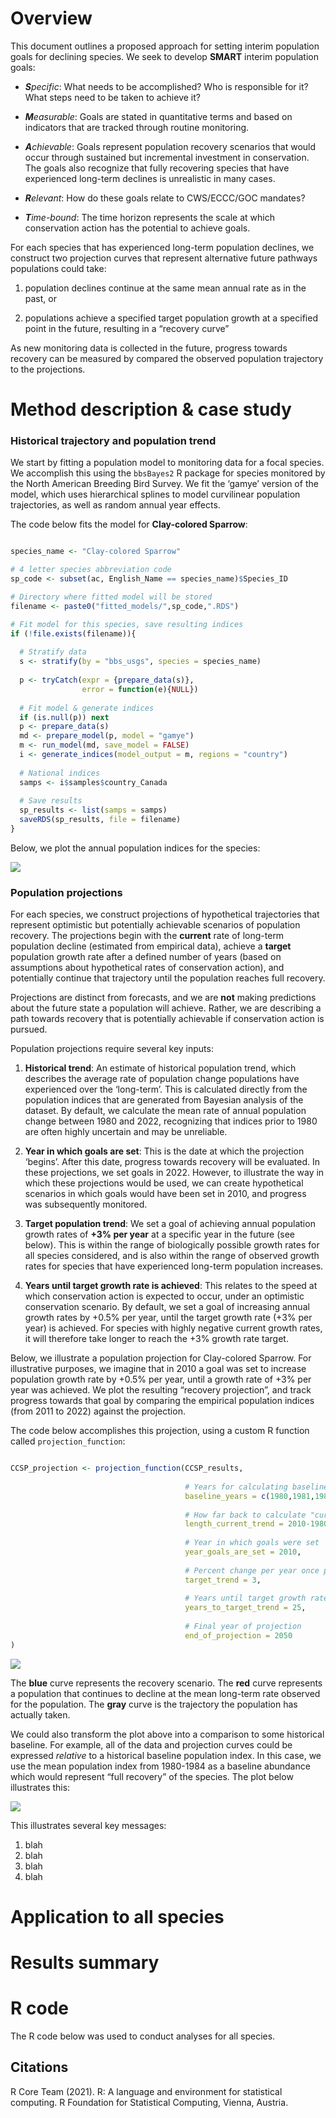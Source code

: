 # Overview

This document outlines a proposed approach for setting interim
population goals for declining species. We seek to develop **SMART**
interim population goals:

-   ***S**pecific*: What needs to be accomplished? Who is responsible
    for it? What steps need to be taken to achieve it?

-   ***M**easurable*: Goals are stated in quantitative terms and based
    on indicators that are tracked through routine monitoring.

-   ***A**chievable*: Goals represent population recovery scenarios that
    would occur through sustained but incremental investment in
    conservation. The goals also recognize that fully recovering species
    that have experienced long-term declines is unrealistic in many
    cases.

-   ***R**elevant*: How do these goals relate to CWS/ECCC/GOC mandates?

-   ***T**ime-bound*: The time horizon represents the scale at which
    conservation action has the potential to achieve goals.

For each species that has experienced long-term population declines, we
construct two projection curves that represent alternative future
pathways populations could take:

1.  population declines continue at the same mean annual rate as in the
    past, or

2.  populations achieve a specified target population growth at a
    specified point in the future, resulting in a “recovery curve”

As new monitoring data is collected in the future, progress towards
recovery can be measured by compared the observed population trajectory
to the projections.

# Method description & case study

### Historical trajectory and population trend

We start by fitting a population model to monitoring data for a focal
species. We accomplish this using the `bbsBayes2` R package for species
monitored by the North American Breeding Bird Survey. We fit the ‘gamye’
version of the model, which uses hierarchical splines to model
curvilinear population trajectories, as well as random annual year
effects.

The code below fits the model for **Clay-colored Sparrow**:

``` r

species_name <- "Clay-colored Sparrow"

# 4 letter species abbreviation code
sp_code <- subset(ac, English_Name == species_name)$Species_ID

# Directory where fitted model will be stored 
filename <- paste0("fitted_models/",sp_code,".RDS")

# Fit model for this species, save resulting indices
if (!file.exists(filename)){
  
  # Stratify data
  s <- stratify(by = "bbs_usgs", species = species_name)
  
  p <- tryCatch(expr = {prepare_data(s)},
                error = function(e){NULL})
  
  # Fit model & generate indices
  if (is.null(p)) next
  p <- prepare_data(s)
  md <- prepare_model(p, model = "gamye")
  m <- run_model(md, save_model = FALSE)
  i <- generate_indices(model_output = m, regions = "country")
  
  # National indices
  samps <- i$samples$country_Canada
  
  # Save results
  sp_results <- list(samps = samps)
  saveRDS(sp_results, file = filename)
}
```

Below, we plot the annual population indices for the species:

![](README_files/figure-markdown_github/CCSP_plot_1-1.png)

### Population projections

For each species, we construct projections of hypothetical trajectories
that represent optimistic but potentially achievable scenarios of
population recovery. The projections begin with the **current** rate of
long-term population decline (estimated from empirical data), achieve a
**target** population growth rate after a defined number of years (based
on assumptions about hypothetical rates of conservation action), and
potentially continue that trajectory until the population reaches full
recovery.

Projections are distinct from forecasts, and we are **not** making
predictions about the future state a population will achieve. Rather, we
are describing a path towards recovery that is potentially achievable if
conservation action is pursued.

Population projections require several key inputs:

1.  **Historical trend**: An estimate of historical population trend,
    which describes the average rate of population change populations
    have experienced over the ‘long-term’. This is calculated directly
    from the population indices that are generated from Bayesian
    analysis of the dataset. By default, we calculate the mean rate of
    annual population change between 1980 and 2022, recognizing that
    indices prior to 1980 are often highly uncertain and may be
    unreliable.

2.  **Year in which goals are set**: This is the date at which the
    projection ‘begins’. After this date, progress towards recovery will
    be evaluated. In these projections, we set goals in 2022. However,
    to illustrate the way in which these projections would be used, we
    can create hypothetical scenarios in which goals would have been set
    in 2010, and progress was subsequently monitored.

3.  **Target population trend**: We set a goal of achieving annual
    population growth rates of **+3% per year** at a specific year in
    the future (see below). This is within the range of biologically
    possible growth rates for all species considered, and is also within
    the range of observed growth rates for species that have experienced
    long-term population increases.

4.  **Years until target growth rate is achieved**: This relates to the
    speed at which conservation action is expected to occur, under an
    optimistic conservation scenario. By default, we set a goal of
    increasing annual growth rates by +0.5% per year, until the target
    growth rate (+3% per year) is achieved. For species with highly
    negative current growth rates, it will therefore take longer to
    reach the +3% growth rate target.

Below, we illustrate a population projection for Clay-colored Sparrow.
For illustrative purposes, we imagine that in 2010 a goal was set to
increase population growth rate by +0.5% per year, until a growth rate
of +3% per year was achieved. We plot the resulting “recovery
projection”, and track progress towards that goal by comparing the
empirical population indices (from 2011 to 2022) against the projection.

The code below accomplishes this projection, using a custom R function
called `projection_function`:

``` r

CCSP_projection <- projection_function(CCSP_results,
                                       
                                       # Years for calculating baseline index for 'full recovery' (average across these years)
                                       baseline_years = c(1980,1981,1982,1983,1984),    
                                       
                                       # How far back to calculate "current" trend over)
                                       length_current_trend = 2010-1980,
                                       
                                       # Year in which goals were set
                                       year_goals_are_set = 2010,
                                       
                                       # Percent change per year once population reaches its target growth rate
                                       target_trend = 3,    
                                       
                                       # Years until target growth rate is reached, starting in the year goals are set
                                       years_to_target_trend = 25,
                                       
                                       # Final year of projection
                                       end_of_projection = 2050
)
```

![](README_files/figure-markdown_github/CCSP_projection_plot-1.png)

The **blue** curve represents the recovery scenario. The **red** curve
represents a population that continues to decline at the mean long-term
rate observed for the population. The **gray** curve is the trajectory
the population has actually taken.

We could also transform the plot above into a comparison to some
historical baseline. For example, all of the data and projection curves
could be expressed *relative* to a historical baseline population index.
In this case, we use the mean population index from 1980-1984 as a
baseline abundance which would represent “full recovery” of the species.
The plot below illustrates this:

![](README_files/figure-markdown_github/CCSP_projection_plot_percent_of_baseline-1.png)

This illustrates several key messages:

1.  blah
2.  blah
3.  blah
4.  blah

# Application to all species

# Results summary

# R code

The R code below was used to conduct analyses for all species.

## Citations

R Core Team (2021). R: A language and environment for statistical
computing. R Foundation for Statistical Computing, Vienna, Austria.
